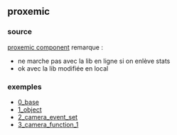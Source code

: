 ## proxemic

### source
[proxemic component](https://github.com/jorgecardoso/aframe-proxemic-component/blob/master/examples/proximity-sensor/proximitytocamera.html)
remarque : 
- ne marche pas avec la lib en ligne si on enlève stats
- ok avec la lib modifiée en local

### exemples
* [0_base](./0_base.html)
* [1_object](./1_object.html)
* [2_camera_event_set](./2_camera.html)
* [3_camera_function_1](./3_camera_function.html)